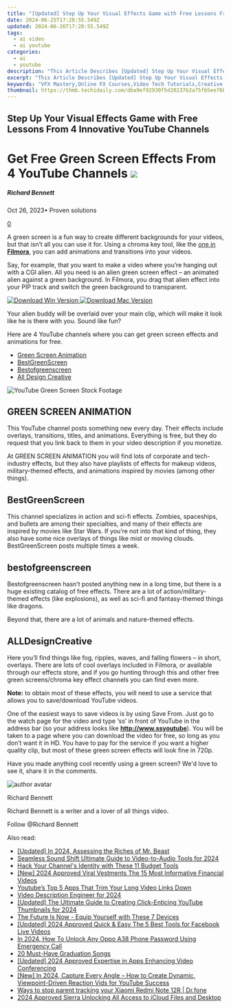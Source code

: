```yaml
---
title: "[Updated] Step Up Your Visual Effects Game with Free Lessons From 4 Innovative YouTube Channels"
date: 2024-06-25T17:28:55.549Z
updated: 2024-06-26T17:28:55.549Z
tags:
  - ai video
  - ai youtube
categories:
  - ai
  - youtube
description: "This Article Describes [Updated] Step Up Your Visual Effects Game with Free Lessons From 4 Innovative YouTube Channels"
excerpt: "This Article Describes [Updated] Step Up Your Visual Effects Game with Free Lessons From 4 Innovative YouTube Channels"
keywords: "VFX Mastery,Online FX Courses,Video Tech Tutorials,Creative Effect Workshops,Free Visual Effects Guide,Artistic Animation Lessons,Innovative Visual Arts"
thumbnail: https://thmb.techidaily.com/dba9ef92930f5d20237b2a75fb5ee76b8bab75f866f82161cefcc63f630df758.jpg
---
```


## Step Up Your Visual Effects Game with Free Lessons From 4 Innovative YouTube Channels

# Get Free Green Screen Effects From 4 YouTube Channels ![](https://images.wondershare.com/filmora/article-images/richard-bennett.jpg)

##### Richard Bennett

 Oct 26, 2023• Proven solutions

[0](#commentsBoxSeoTemplate)

A green screen is a fun way to create different backgrounds for your videos, but that isn’t all you can use it for. Using a chroma key tool, like the [one in **Filmora**](https://tools.techidaily.com/wondershare/filmora/download/), you can add animations and transitions into your videos.

Say, for example, that you want to make a video where you’re hanging out with a CGI alien. All you need is an alien green screen effect – an animated alien against a green background. In Filmora, you drag that alien effect into your PIP track and switch the green background to transparent.

[![Download Win Version](https://images.wondershare.com/filmora/guide/download-btn-win.jpg) ](https://tools.techidaily.com/wondershare/filmora/download/) [![Download Mac Version](https://images.wondershare.com/filmora/guide/download-btn-mac.jpg) ](https://tools.techidaily.com/wondershare/filmora/download/)

Your alien buddy will be overlaid over your main clip, which will make it look like he is there with you. Sound like fun?

Here are 4 YouTube channels where you can get green screen effects and animations for free.

* [Green Screen Animation](#animation)
* [BestGreenScreen](#best)
* [Bestofgreenscreen](#bestof)
* [All Design Creative](#alldesign)

![YouTube Green Screen Stock Footage](https://images.wondershare.com/filmora/article-images/free-green-screen-effects.jpg)

## GREEN SCREEN ANIMATION

This YouTube channel posts something new every day. Their effects include overlays, transitions, titles, and animations. Everything is free, but they do request that you link back to them in your video description if you monetize.

At GREEN SCREEN ANIMATION you will find lots of corporate and tech-industry effects, but they also have playlists of effects for makeup videos, military-themed effects, and animations inspired by movies (among other things).

## BestGreenScreen

This channel specializes in action and sci-fi effects. Zombies, spaceships, and bullets are among their specialties, and many of their effects are inspired by movies like Star Wars. If you’re not into that kind of thing, they also have some nice overlays of things like mist or moving clouds. BestGreenScreen posts multiple times a week.

## bestofgreenscreen

Bestofgreenscreen hasn’t posted anything new in a long time, but there is a huge existing catalog of free effects. There are a lot of action/military-themed effects (like explosions), as well as sci-fi and fantasy-themed things like dragons.

Beyond that, there are a lot of animals and nature-themed effects.

## ALLDesignCreative

Here you’ll find things like fog, ripples, waves, and falling flowers – in short, overlays. There are lots of cool overlays included in Filmora, or available through our effects store, and if you go hunting through this and other free green screens/chroma key effect channels you can find even more.

**Note:** to obtain most of these effects, you will need to use a service that allows you to save/download YouTube videos.

One of the easiest ways to save videos is by using Save From. Just go to the watch page for the video and type ‘ss’ in front of YouTube in the address bar (so your address looks like **<http://www.ssyoutube>**). You will be taken to a page where you can download the video for free, so long as you don’t want it in HD. You have to pay for the service if you want a higher quality clip, but most of these green screen effects will look fine in 720p.

Have you made anything cool recently using a green screen? We'd love to see it, share it in the comments.

![author avatar](https://images.wondershare.com/filmora/article-images/richard-bennett.jpg)

Richard Bennett

Richard Bennett is a writer and a lover of all things video.

Follow @Richard Bennett


<ins class="adsbygoogle"
     style="display:block"
     data-ad-format="autorelaxed"
     data-ad-client="ca-pub-7571918770474297"
     data-ad-slot="1223367746"></ins>



<ins class="adsbygoogle"
     style="display:block"
     data-ad-client="ca-pub-7571918770474297"
     data-ad-slot="8358498916"
     data-ad-format="auto"
     data-full-width-responsive="true"></ins>

<span class="atpl-alsoreadstyle">Also read:</span>
<div><ul>
<li><a href="https://youtube-tips.techidaily.com/ed-in-2024-assessing-the-riches-of-mr-beast/"><u>[Updated] In 2024, Assessing the Riches of Mr. Beast</u></a></li>
<li><a href="https://youtube-tips.techidaily.com/ess-sound-shift-ultimate-guide-to-video-to-audio-tools-for-2024/"><u>Seamless Sound Shift  Ultimate Guide to Video-to-Audio Tools for 2024</u></a></li>
<li><a href="https://youtube-tips.techidaily.com/your-channels-identity-with-these-11-budget-tools/"><u>Hack Your Channel's Identity with These 11 Budget Tools</u></a></li>
<li><a href="https://youtube-tips.techidaily.com/024-approved-viral-vestments-the-15-most-informative-financial-videos/"><u>[New] 2024 Approved  Viral Vestments  The 15 Most Informative Financial Videos</u></a></li>
<li><a href="https://youtube-tips.techidaily.com/bes-top-5-apps-that-trim-your-long-video-links-down/"><u>Youtube’s Top 5 Apps That Trim Your Long Video Links Down</u></a></li>
<li><a href="https://youtube-tips.techidaily.com/-description-engineer-for-2024/"><u>Video Description Engineer for 2024</u></a></li>
<li><a href="https://youtube-tips.techidaily.com/ed-the-ultimate-guide-to-creating-click-enticing-youtube-thumbnails-for-2024/"><u>[Updated] The Ultimate Guide to Creating Click-Enticing YouTube Thumbnails for 2024</u></a></li>
<li><a href="https://extra-tips.techidaily.com/the-future-is-now-equip-yourself-with-these-7-devices/"><u>The Future Is Now - Equip Yourself with These 7 Devices</u></a></li>
<li><a href="https://facebook-clips.techidaily.com/updated-2024-approved-quick-and-easy-the-5-best-tools-for-facebook-live-videos/"><u>[Updated] 2024 Approved  Quick & Easy  The 5 Best Tools for Facebook Live Videos</u></a></li>
<li><a href="https://android-unlock.techidaily.com/in-2024-how-to-unlock-any-oppo-a38-phone-password-using-emergency-call-by-drfone-android/"><u>In 2024, How To Unlock Any Oppo A38 Phone Password Using Emergency Call</u></a></li>
<li><a href="https://ai-video-editing.techidaily.com/20-must-have-graduation-songs/"><u>20 Must-Have Graduation Songs</u></a></li>
<li><a href="https://video-screen-grab.techidaily.com/updated-2024-approved-expertise-in-apps-enhancing-video-conferencing/"><u>[Updated] 2024 Approved  Expertise in Apps Enhancing Video Conferencing</u></a></li>
<li><a href="https://facebook-video-footage.techidaily.com/new-in-2024-capture-every-angle-how-to-create-dynamic-viewpoint-driven-reaction-vids-for-youtube-success/"><u>[New] In 2024, Capture Every Angle – How to Create Dynamic, Viewpoint-Driven Reaction Vids for YouTube Success</u></a></li>
<li><a href="https://android-location-track.techidaily.com/ways-to-stop-parent-tracking-your-xiaomi-redmi-note-12r-drfone-by-drfone-virtual-android/"><u>Ways to stop parent tracking your Xiaomi Redmi Note 12R | Dr.fone</u></a></li>
<li><a href="https://extra-skills.techidaily.com/2024-approved-sierra-unlocking-all-access-to-icloud-files-and-desktop/"><u>2024 Approved  Sierra  Unlocking All Access to iCloud Files and Desktop</u></a></li>
</ul></div>
